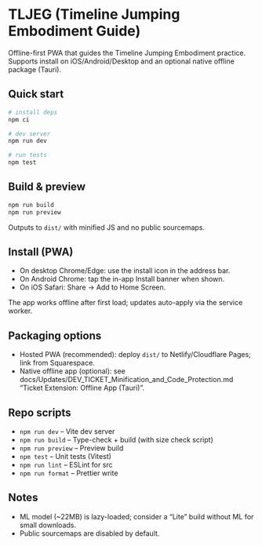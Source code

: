 # TLJEG (Timeline Jumping Embodiment Guide)

Offline-first PWA that guides the Timeline Jumping Embodiment practice. Supports install on iOS/Android/Desktop and an optional native offline package (Tauri).

## Quick start

```bash
# install deps
npm ci

# dev server
npm run dev

# run tests
npm test
```

## Build & preview

```bash
npm run build
npm run preview
```

Outputs to `dist/` with minified JS and no public sourcemaps.

## Install (PWA)
- On desktop Chrome/Edge: use the install icon in the address bar.
- On Android Chrome: tap the in-app Install banner when shown.
- On iOS Safari: Share → Add to Home Screen.

The app works offline after first load; updates auto-apply via the service worker.

## Packaging options
- Hosted PWA (recommended): deploy `dist/` to Netlify/Cloudflare Pages; link from Squarespace.
- Native offline app (optional): see docs/Updates/DEV_TICKET_Minification_and_Code_Protection.md “Ticket Extension: Offline App (Tauri)”.

## Repo scripts
- `npm run dev` – Vite dev server
- `npm run build` – Type-check + build (with size check script)
- `npm run preview` – Preview build
- `npm test` – Unit tests (Vitest)
- `npm run lint` – ESLint for src
- `npm run format` – Prettier write

## Notes
- ML model (~22MB) is lazy-loaded; consider a “Lite” build without ML for small downloads.
- Public sourcemaps are disabled by default.

